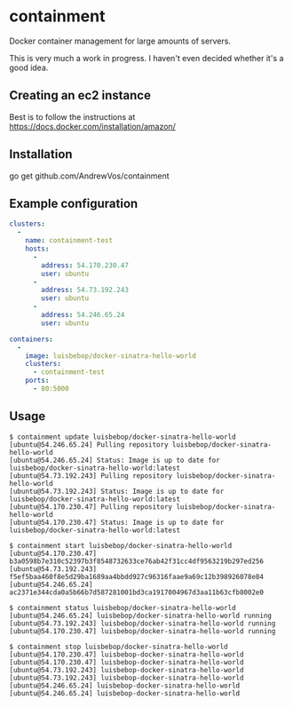 # containment

Docker container management for large amounts of servers.

This is very much a work in progress. I haven't even decided whether it's a good idea.

## Creating an ec2 instance

Best is to follow the instructions at https://docs.docker.com/installation/amazon/

## Installation

go get github.com/AndrewVos/containment

## Example configuration

```yml
clusters:
  -
    name: containment-test
    hosts:
      -
        address: 54.170.230.47
        user: ubuntu
      -
        address: 54.73.192.243
        user: ubuntu
      -
        address: 54.246.65.24
        user: ubuntu

containers:
  -
    image: luisbebop/docker-sinatra-hello-world
    clusters:
      - containment-test
    ports:
      - 80:5000
```

## Usage

```
$ containment update luisbebop/docker-sinatra-hello-world
[ubuntu@54.246.65.24] Pulling repository luisbebop/docker-sinatra-hello-world
[ubuntu@54.246.65.24] Status: Image is up to date for luisbebop/docker-sinatra-hello-world:latest
[ubuntu@54.73.192.243] Pulling repository luisbebop/docker-sinatra-hello-world
[ubuntu@54.73.192.243] Status: Image is up to date for luisbebop/docker-sinatra-hello-world:latest
[ubuntu@54.170.230.47] Pulling repository luisbebop/docker-sinatra-hello-world
[ubuntu@54.170.230.47] Status: Image is up to date for luisbebop/docker-sinatra-hello-world:latest

$ containment start luisbebop/docker-sinatra-hello-world
[ubuntu@54.170.230.47] b3a0598b7e310c52397b3f8548732633ce76ab42f31cc4df9563219b297ed256
[ubuntu@54.73.192.243] f5ef5baa460f8e5d29ba1689aa4bbdd927c96316faae9a69c12b398926078e84
[ubuntu@54.246.65.24] ac2371e344cda0a5b66b7d587281001bd3ca1917004967d3aa11b63cfb8002e0

$ containment status luisbebop/docker-sinatra-hello-world
[ubuntu@54.246.65.24] luisbebop/docker-sinatra-hello-world running
[ubuntu@54.73.192.243] luisbebop/docker-sinatra-hello-world running
[ubuntu@54.170.230.47] luisbebop/docker-sinatra-hello-world running

$ containment stop luisbebop/docker-sinatra-hello-world
[ubuntu@54.170.230.47] luisbebop-docker-sinatra-hello-world
[ubuntu@54.170.230.47] luisbebop-docker-sinatra-hello-world
[ubuntu@54.73.192.243] luisbebop-docker-sinatra-hello-world
[ubuntu@54.73.192.243] luisbebop-docker-sinatra-hello-world
[ubuntu@54.246.65.24] luisbebop-docker-sinatra-hello-world
[ubuntu@54.246.65.24] luisbebop-docker-sinatra-hello-world
```
